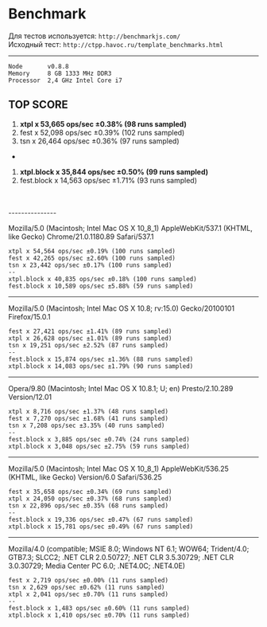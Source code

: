 # Benchmark

Для тестов используется: `http://benchmarkjs.com/`<br/>
Исходный тест: `http://ctpp.havoc.ru/template_benchmarks.html`

----------------------------
```
Node       v0.8.8
Memory     8 GB 1333 MHz DDR3
Processor  2,4 GHz Intel Core i7
```

## TOP SCORE
1. **xtpl x 53,665 ops/sec ±0.38% (98 runs sampled)**
2. fest x 52,098 ops/sec ±0.39% (102 runs sampled)
3. tsn x 26,464 ops/sec ±0.36% (97 runs sampled)

-

1. **xtpl.block x 35,844 ops/sec ±0.50% (99 runs sampled)**
2. fest.block x 14,563 ops/sec ±1.71% (93 runs sampled)

<br/>
<br/>
---------------


Mozilla/5.0 (Macintosh; Intel Mac OS X 10_8_1) AppleWebKit/537.1 (KHTML, like Gecko) Chrome/21.0.1180.89 Safari/537.1
```
xtpl x 54,564 ops/sec ±0.19% (100 runs sampled)
fest x 42,265 ops/sec ±2.60% (100 runs sampled)
tsn x 23,442 ops/sec ±0.17% (100 runs sampled)
--
xtpl.block x 40,835 ops/sec ±0.18% (100 runs sampled)
fest.block x 10,589 ops/sec ±5.88% (59 runs sampled)
```


---------------


Mozilla/5.0 (Macintosh; Intel Mac OS X 10.8; rv:15.0) Gecko/20100101 Firefox/15.0.1
```
fest x 27,421 ops/sec ±1.41% (89 runs sampled)
xtpl x 26,628 ops/sec ±1.01% (89 runs sampled)
tsn x 19,251 ops/sec ±2.52% (87 runs sampled)
--
fest.block x 15,874 ops/sec ±1.36% (88 runs sampled)
xtpl.block x 14,083 ops/sec ±1.79% (90 runs sampled)
```


---------------


Opera/9.80 (Macintosh; Intel Mac OS X 10.8.1; U; en) Presto/2.10.289 Version/12.01
```
xtpl x 8,716 ops/sec ±1.37% (48 runs sampled)
fest x 7,270 ops/sec ±1.68% (41 runs sampled)
tsn x 7,208 ops/sec ±3.35% (40 runs sampled)
--
fest.block x 3,885 ops/sec ±0.74% (24 runs sampled)
xtpl.block x 3,048 ops/sec ±2.75% (59 runs sampled)
```

---------------


Mozilla/5.0 (Macintosh; Intel Mac OS X 10_8_1) AppleWebKit/536.25 (KHTML, like Gecko) Version/6.0 Safari/536.25
```
fest x 35,658 ops/sec ±0.34% (69 runs sampled)
xtpl x 24,050 ops/sec ±0.37% (68 runs sampled)
tsn x 22,896 ops/sec ±0.35% (68 runs sampled)
--
fest.block x 19,336 ops/sec ±0.47% (67 runs sampled)
xtpl.block x 15,781 ops/sec ±0.49% (67 runs sampled)
```

---------------


Mozilla/4.0 (compatible; MSIE 8.0; Windows NT 6.1; WOW64; Trident/4.0; GTB7.3; SLCC2; .NET CLR 2.0.50727; .NET CLR 3.5.30729; .NET CLR 3.0.30729; Media Center PC 6.0; .NET4.0C; .NET4.0E)
```
fest x 2,719 ops/sec ±0.00% (11 runs sampled)
tsn x 2,629 ops/sec ±0.62% (11 runs sampled)
xtpl x 2,041 ops/sec ±0.70% (11 runs sampled)
--
fest.block x 1,483 ops/sec ±0.60% (11 runs sampled)
xtpl.block x 1,410 ops/sec ±0.70% (11 runs sampled)
```
